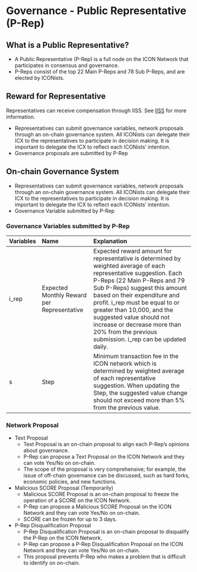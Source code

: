 # Governance - Public Representative \(P-Rep\)

## What is a Public Representative?

* A Public Representative \(P-Rep\) is a full node on the ICON Network that participates in consensus and governance.
* P-Reps consist of the top 22 Main P-Reps and 78 Sub P-Reps, and are elected by ICONists.

## Reward for Representative

Representatives can receive compensation through IISS. See [IISS](governance-iiss.md) for more information.

* Representatives can submit governance variables, network proposals through an on-chain governance system. All ICONists can delegate their ICX to the representatives to participate in decision making. It is important to delegate the ICX to reflect each ICONists’ intention.
* Governance proposals are submitted by P-Rep

## On-chain Governance System

* Representatives can submit governance variables, network proposals through an on-chain governance system. All ICONists can delegate their ICX to the representatives to participate in decision making. It is important to delegate the ICX to reflect each ICONists’ intention.
* Governance Variable submitted by P-Rep

### Governance Variables submitted by P-Rep

| Variables | Name | Explanation |
| :--- | :--- | :--- |
| i\_rep | Expected Monthly Reward per Representative | Expected reward amount for representative is determined by weighted average of each representative suggestion. Each P-Reps \(22 Main P-Reps and 79 Sub P-Reps\) suggest this amount based on their expenditure and profit. i\_rep must be equal to or greater than 10,000, and the suggested value should not increase or decrease more than 20% from the previous submission. i\_rep can be updated daily. |
| s | Step | Minimum transaction fee in the ICON network which is determined by weighted average of each representative suggestion. When updating the Step, the suggested value change should not exceed more than 5% from the previous value. |

### Network Proposal

* Text Proposal
  * Text Proposal is an on-chain proposal to align each P-Rep’s opinions about governance.  
  * P-Rep can propose a Text Proposal on the ICON Network and they can vote Yes/No on on-chain. 
  * The scope of the proposal is very comprehensive; for example, the issue of off-chain governance can be discussed, such as hard forks, economic policies, and new functions.
* Malicious SCORE Proposal \(Temporarily\)
  * Malicious SCORE Proposal is an on-chain proposal to freeze the operation of a SCORE on the ICON Network.
  * P-Rep can propose a Malicious SCORE Proposal on the ICON Network and they can vote Yes/No on on-chain. 
  * SCORE can be frozen for up to 3 days. 
* P-Rep Disqualification Proposal
  * P-Rep Disqualification Proposal is an on-chain proposal to disqualify the P-Rep on the ICON Network.
  * P-Rep can propose a P-Rep Disqualification Proposal on the ICON Network and they can vote Yes/No on on-chain. 
  * This proposal prevents P-Rep who makes a problem that is difficult to identify on on-chain.

